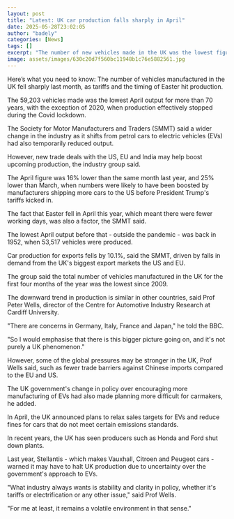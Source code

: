 ```yaml
---
layout: post
title: "Latest: UK car production falls sharply in April"
date: 2025-05-28T23:02:05
author: "badely"
categories: [News]
tags: []
excerpt: "The number of new vehicles made in the UK was the lowest figure for April - outside the pandemic - since 1952."
image: assets/images/630c20d7f560bc11948b1c76e5882561.jpg
---
```


Here’s what you need to know: The number of vehicles manufactured in the UK fell sharply last month, as tariffs and the timing of Easter hit production.

The 59,203 vehicles made was the lowest April output for more than 70 years, with the exception of 2020, when production effectively stopped during the Covid lockdown.

The Society for Motor Manufacturers and Traders (SMMT) said a wider change in the industry as it shifts from petrol cars to electric vehicles (EVs) had also temporarily reduced output.

However, new trade deals with the US, EU and India may help boost upcoming production, the industry group said.

The April figure was 16% lower than the same month last year, and 25% lower than March, when numbers were likely to have been boosted by manufacturers shipping more cars to the US before President Trump's tariffs kicked in.

The fact that Easter fell in April this year, which meant there were fewer working days, was also a factor, the SMMT said.

The lowest April output before that - outside the pandemic - was back in 1952, when 53,517 vehicles were produced. 

Car production for exports fells by 10.1%, said the SMMT, driven by falls in demand from the UK's biggest export markets the US and EU. 

The group said the total number of vehicles manufactured in the UK for the first four months of the year was the lowest since 2009.

The downward trend in production is similar in other countries, said Prof Peter Wells, director of the Centre for Automotive Industry Research at Cardiff University.

"There are concerns in Germany, Italy, France and Japan," he told the BBC.

"So I would emphasise that there is this bigger picture going on, and it's not purely a  UK phenomenon."

However, some of the global pressures may be stronger in the UK, Prof Wells said, such as fewer trade barriers against Chinese imports compared to the EU and US.

The UK government's change in policy over encouraging more manufacturing of EVs had also made planning more difficult for carmakers, he added.

In April, the UK announced plans to relax sales targets for EVs and reduce fines for cars that do not meet certain emissions standards.

In recent years, the UK has seen producers such as Honda and Ford shut down plants. 

Last year, Stellantis - which makes Vauxhall, Citroen and Peugeot cars - warned it may have to halt UK production due to uncertainty over the government's approach to EVs. 

"What industry always wants is stability and clarity in policy, whether it's tariffs or electrification or any other issue," said Prof Wells.

"For me at least, it remains a volatile environment in that sense."

